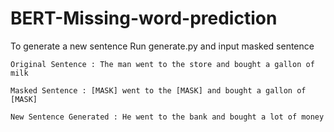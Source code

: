 # BERT-Missing-word-prediction

To generate a new sentence Run generate.py and input masked sentence 
```
Original Sentence : The man went to the store and bought a gallon of milk 

Masked Sentence : [MASK] went to the [MASK] and bought a gallon of [MASK]

New Sentence Generated : He went to the bank and bought a lot of money
```
